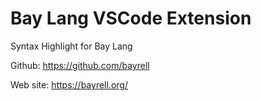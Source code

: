 # Bay Lang VSCode Extension

Syntax Highlight for Bay Lang

Github: https://github.com/bayrell

Web site: https://bayrell.org/
